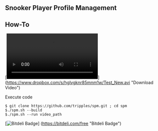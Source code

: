 Snooker Player Profile Management
------------------------------------------------------------

How-To
------------------------------------------------------------
[![Download Sample Video](https://www.dropbox.com/s/hglvgknr85mnm1w/Test_New.avi)]
(https://www.dropbox.com/s/hglvgknr85mnm1w/Test_New.avi "Download Video")

Execute code

```
$ git clone https://github.com/tripples/spm.git ; cd spm
$./spm.sh --build
$./spm.sh --run video_path
```

[![Bitdeli Badge](https://d2weczhvl823v0.cloudfront.net/tripples/spm/trend.png)]
(https://bitdeli.com/free "Bitdeli Badge")
